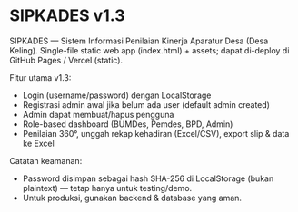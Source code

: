 
# SIPKADES v1.3
SIPKADES — Sistem Informasi Penilaian Kinerja Aparatur Desa (Desa Keling).
Single-file static web app (index.html) + assets; dapat di-deploy di GitHub Pages / Vercel (static).

Fitur utama v1.3:
- Login (username/password) dengan LocalStorage
- Registrasi admin awal jika belum ada user (default admin created)
- Admin dapat membuat/hapus pengguna
- Role-based dashboard (BUMDes, Pemdes, BPD, Admin)
- Penilaian 360°, unggah rekap kehadiran (Excel/CSV), export slip & data ke Excel

Catatan keamanan:
- Password disimpan sebagai hash SHA-256 di LocalStorage (bukan plaintext) — tetap hanya untuk testing/demo.
- Untuk produksi, gunakan backend & database yang aman.

